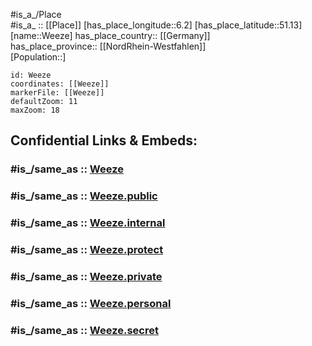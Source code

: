 ﻿---
confidential: public
isDeleted: false
location:
- 51.13
- 6.2
mapmarker: city
mapzoom:
- 7
- 12
SpocWebEntityId: 35478
tags:
- geo/City
type: City
---

#is_a_/Place  
#is_a_ :: [[Place]] 
[has_place_longitude::6.2] 
[has_place_latitude::51.13] 
[name::Weeze] 
has_place_country:: [[Germany]]  
has_place_province:: [[NordRhein-Westfahlen]]  
[Population::] 



```leaflet
id: Weeze
coordinates: [[Weeze]] 
markerFile: [[Weeze]] 
defaultZoom: 11 
maxZoom: 18
```


## Confidential Links & Embeds: 

### #is_/same_as :: [Weeze](/_Standards/Earth/Continent/Europe/Europe~Central/Germany/Germany~West/Nordrhein-Westfalen/counties~NW/Kleve/cities~Kleve/Weeze.md) 

### #is_/same_as :: [Weeze.public](/_public/Earth/Continent/Europe/Europe~Central/Germany/Germany~West/Nordrhein-Westfalen/counties~NW/Kleve/cities~Kleve/Weeze.public.md) 

### #is_/same_as :: [Weeze.internal](/_internal/Earth/Continent/Europe/Europe~Central/Germany/Germany~West/Nordrhein-Westfalen/counties~NW/Kleve/cities~Kleve/Weeze.internal.md) 

### #is_/same_as :: [Weeze.protect](/_protect/Earth/Continent/Europe/Europe~Central/Germany/Germany~West/Nordrhein-Westfalen/counties~NW/Kleve/cities~Kleve/Weeze.protect.md) 

### #is_/same_as :: [Weeze.private](/_private/Earth/Continent/Europe/Europe~Central/Germany/Germany~West/Nordrhein-Westfalen/counties~NW/Kleve/cities~Kleve/Weeze.private.md) 

### #is_/same_as :: [Weeze.personal](/_personal/Earth/Continent/Europe/Europe~Central/Germany/Germany~West/Nordrhein-Westfalen/counties~NW/Kleve/cities~Kleve/Weeze.personal.md) 

### #is_/same_as :: [Weeze.secret](/_secret/Earth/Continent/Europe/Europe~Central/Germany/Germany~West/Nordrhein-Westfalen/counties~NW/Kleve/cities~Kleve/Weeze.secret.md)

